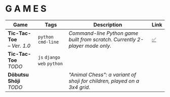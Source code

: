 # G A M E S




Game | Tags | Description | Link
-----|------|-------------|------
**Tic-Tac-Toe**<br>   *– Ver. 1.0* | ```python``` ```cmd-line``` | *Command-line Python game built from scratch. Currently 2-player mode only.* | [:white_check_mark:](https://github.com/mjs375/Coding-Gymnasium/blob/main/Games/tictactoe.py)
**Tic-Tac-Toe**<br>   *TODO* | ```js``` ```django``` ```web``` ```python``` | |
**Dōbutsu Shōji**<br>   *TODO*| | *"Animal Chess": a variant of shoji for children, played on a 3x4 grid.* |
